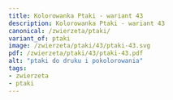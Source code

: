 ```yaml
---
title: Kolorowanka Ptaki - wariant 43
description: Kolorowanka Ptaki - wariant 43
canonical: /zwierzeta/ptaki/
variant_of: ptaki
image: /zwierzeta/ptaki/43/ptaki-43.svg
pdf: /zwierzeta/ptaki/43/ptaki-43.pdf
alt: "ptaki do druku i pokolorowania"
tags:
- zwierzeta
- ptaki
---
```

